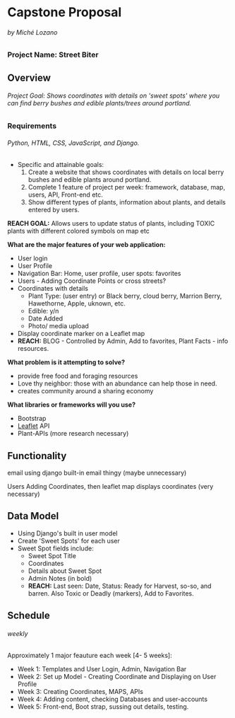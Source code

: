 # Capstone Proposal
###### by Miché Lozano

### Project Name: Street Biter

## Overview
###### Project Goal: Shows coordinates with details on 'sweet spots' where you can find berry bushes and edible plants/trees around portland.


### Requirements
######  Python, HTML, CSS, JavaScript, and Django.
* Specific and attainable goals: 
    1. Create a website that shows coordinates with details on local berry bushes and edible plants around portland.
    2. Complete 1 feature of project per week: framework, database, map, users, API, Front-end  etc.
    3. Show different types of plants, information about plants, and details entered by users.

**REACH GOAL:** Allows users to update status of plants, including TOXIC plants with different colored symbols on map etc


**What are the major features of your web application:** 
* User login
* User Profile
* Navigation Bar: Home, user profile, user spots: favorites
* Users - Adding Coordinate Points or cross streets?
* Coordinates with details
    * Plant Type: (user entry) or Black berry, cloud berry, Marrion Berry, Hawethorne, Apple, uknown, etc.
    * Edible: y/n 
    * Date Added
    * Photo/ media upload 
* Display coordinate marker on a Leaflet map
* **REACH:** BLOG - Controlled by Admin, Add to favorites, Plant Facts - info resources.

**What problem is it attempting to solve?** 
* provide free food and foraging resources
* Love thy neighbor: those with an abundance can help those in need.
* creates community around a sharing economy
 
**What libraries or frameworks will you use?**
* Bootstrap
* [Leaflet](https://leafletjs.com/) API 
* Plant-APIs (more research necessary) 

## Functionality 
email using django built-in email thingy (maybe unnecessary)

Users Adding Coordinates, then leaflet map displays coordinates (very necessary)


## Data Model
* Using Django's built in user model
* Create 'Sweet Spots' for each user
* Sweet Spot fields include: 
    * Sweet Spot Title
    * Coordinates
    * Details about Sweet Spot
    * Admin Notes (in bold)
    * **REACH:** Last seen: Date, Status: Ready for Harvest, so-so, and barren. Also Toxic or Deadly (markers), Add to Favorites.


## Schedule
###### weekly 
Approximately 1 major feauture each week [4- 5 weeks]:
* Week 1: Templates and User Login, Admin, Navigation Bar
* Week 2: Set up Model - Creating Coordinate and Displaying on User Profile
* Week 3: Creating Coordinates, MAPS, APIs
* Week 4: Adding content, checking Databases and user-accounts
* Week 5: Front-end, Boot strap, sussing out details, testing.
